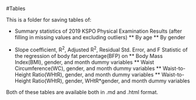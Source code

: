 #Tables

This is a folder for saving tables of:  

* Summary statistics of 2019 KSPO Physical Examination Results (after filling in missing values and excluding outliers)
** By age
** By gender  

* Slope coefficient, R<sup>2</sup>, Adjusted R<sup>2</sup>, Residual Std. Error, and F Statistic of the regression of body fat percentage(BFP) on
** Body Mass Index(BMI), gender, and month dummy variables
** Waist Circumference(WC), gender, and month dummy variables
** Waist-to-Height Ratio(WHtR), gender, and month dummy variables
** Waist-to-Height Ratio(WHtR), gender, WHtR*gender, and month dummy variables  

Both of these tables are available both in .md and .html format.

